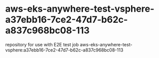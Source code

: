 # aws-eks-anywhere-test-vsphere-a37ebb16-7ce2-47d7-b62c-a837c968bc08-113
repository for use with E2E test job aws-eks-anywhere-test-vsphere:a37ebb16-7ce2-47d7-b62c-a837c968bc08-113
